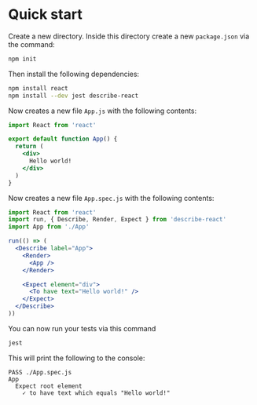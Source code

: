 # Quick start

Create a new directory. Inside this directory create a new `package.json` via the command:

```bash
npm init
```

Then install the following dependencies:

```bash
npm install react
npm install --dev jest describe-react
```

Now creates a new file `App.js` with the following contents:

```jsx
import React from 'react'

export default function App() {
  return (
    <div>
      Hello world!
    </div>
  )
}
```

Now creates a new file `App.spec.js` with the following contents:

```jsx
import React from 'react'
import run, { Describe, Render, Expect } from 'describe-react'
import App from './App'

run(() => (
  <Describe label="App">
    <Render>
      <App />
    </Render>

    <Expect element="div">
      <To have text="Hello world!" />
    </Expect>
  </Describe>
))
```

You can now run your tests via this command

```bash
jest
```

This will print the following to the console:

```
PASS ./App.spec.js
App
  Expect root element
    ✓ to have text which equals "Hello world!"
```
